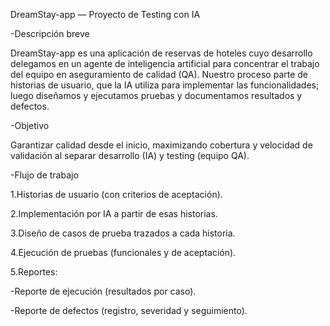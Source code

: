 DreamStay-app — Proyecto de Testing con IA

-Descripción breve

DreamStay-app es una aplicación de reservas de hoteles cuyo desarrollo delegamos en un agente de inteligencia artificial para concentrar el trabajo del equipo en aseguramiento de calidad (QA). Nuestro proceso parte de historias de usuario, que la IA utiliza para implementar las funcionalidades; luego diseñamos y ejecutamos pruebas y documentamos resultados y defectos.

-Objetivo

Garantizar calidad desde el inicio, maximizando cobertura y velocidad de validación al separar desarrollo (IA) y testing (equipo QA).

-Flujo de trabajo

1.Historias de usuario (con criterios de aceptación).

2.Implementación por IA a partir de esas historias.

3.Diseño de casos de prueba trazados a cada historia.

4.Ejecución de pruebas (funcionales y de aceptación).

5.Reportes:

-Reporte de ejecución (resultados por caso).

-Reporte de defectos (registro, severidad y seguimiento).
